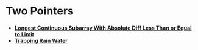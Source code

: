 # Two Pointers

- **[Longest Continuous Subarray With Absolute Diff Less Than or Equal to Limit](https://leetcode.com/problems/longest-continuous-subarray-with-absolute-diff-less-than-or-equal-to-limit/?envType=daily-question&envId=2024-06-23)**
- **[Trapping Rain Water](https://leetcode.com/problems/trapping-rain-water/description/?envType=daily-question&envId=2024-04-12)**
